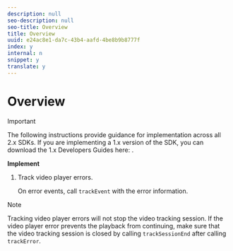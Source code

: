```yaml
---
description: null
seo-description: null
seo-title: Overview
title: Overview
uuid: e24ac8e1-da7c-43b4-aafd-4be8b9b8777f
index: y
internal: n
snippet: y
translate: y
---
```


# Overview

>[!IMPORTANT]
>
>The following instructions provide guidance for implementation across all 2.x SDKs. If you are implementing a 1.x version of the SDK, you can download the 1.x Developers Guides here: [](../../sdk-implement/download-sdks.md).

**Implement**

1. Track video player errors.

   On error events, call `trackEvent` with the error information.

>[!NOTE]
>
>Tracking video player errors will not stop the video tracking session. If the video player error prevents the playback from continuing, make sure that the video tracking session is closed by calling `trackSessionEnd` after calling `trackError`.

